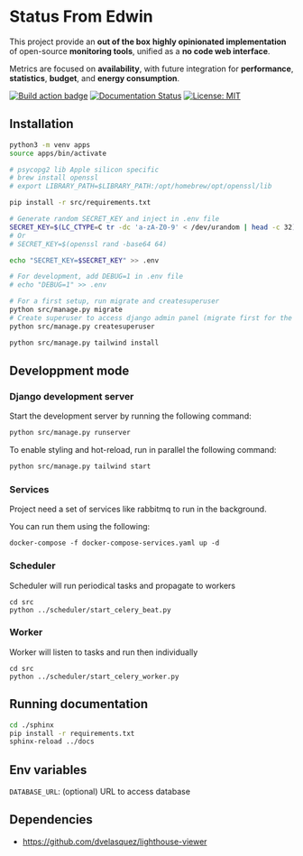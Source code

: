 # Status From Edwin

This project provide an **out of the box** **highly opinionated implementation** of open-source **monitoring tools**, unified as a **no code web interface**.

Metrics are focused on **availability**, with future integration for **performance**, **statistics**, **budget**, and **energy consumption**.

[![Build action badge](https://github.com/fromedwin/monitor/actions/workflows/django.yml/badge.svg?branch=main)](https://github.com/fromedwin/monitor/actions/) [![Documentation Status](https://readthedocs.org/projects/fromedwin-monitor/badge/?version=latest)](https://fromedwin-monitor.readthedocs.io/en/latest/?badge=latest) [![License: MIT](https://img.shields.io/badge/License-MIT-green.svg)](https://github.com/fromedwin/monitor/blob/main/LICENSE)

## Installation

```bash
python3 -m venv apps
source apps/bin/activate

# psycopg2 lib Apple silicon specific
# brew install openssl
# export LIBRARY_PATH=$LIBRARY_PATH:/opt/homebrew/opt/openssl/lib

pip install -r src/requirements.txt

# Generate random SECRET_KEY and inject in .env file
SECRET_KEY=$(LC_CTYPE=C tr -dc 'a-zA-Z0-9' < /dev/urandom | head -c 32)
# Or 
# SECRET_KEY=$(openssl rand -base64 64)

echo "SECRET_KEY=$SECRET_KEY" >> .env

# For development, add DEBUG=1 in .env file
# echo "DEBUG=1" >> .env

# For a first setup, run migrate and createsuperuser
python src/manage.py migrate
# Create superuser to access django admin panel (migrate first for the first setup)
python src/manage.py createsuperuser

python src/manage.py tailwind install
```

## Developpment mode

### Django development server

Start the development server by running the following command:

```bash
python src/manage.py runserver
```

To enable styling and hot-reload, run in parallel the following command:

```bash
python src/manage.py tailwind start
```

### Services

Project need a set of services like rabbitmq to run in the background. 

You can run them using the following:

```
docker-compose -f docker-compose-services.yaml up -d
```

### Scheduler

Scheduler will run periodical tasks and propagate to workers

```
cd src
python ../scheduler/start_celery_beat.py
```

### Worker

Worker will listen to tasks and run then individually 

```
cd src
python ../scheduler/start_celery_worker.py
```

## Running documentation

```bash
cd ./sphinx
pip install -r requirements.txt
sphinx-reload ../docs
```

## Env variables

`DATABASE_URL`: (optional) URL to access database

## Dependencies

- https://github.com/dvelasquez/lighthouse-viewer
